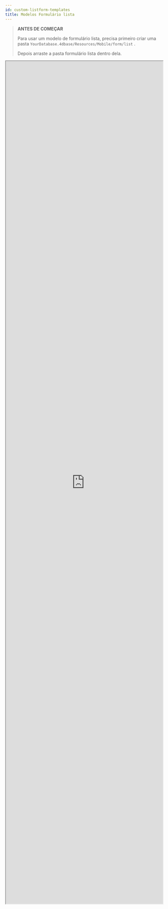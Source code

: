```yaml
---
id: custom-listform-templates
title: Modelos Formulário lista
---
```


> **ANTES DE COMEÇAR**
> 
> Para usar um modelo de formulário lista, precisa primeiro criar uma pasta `YourDatabase.4dbase/Resources/Mobile/form/list` .
> 
> Depois arraste a pasta formulário lista dentro dela.

<div markdown="1">

<iframe src="https://4d-for-ios.github.io/gallery/#/type/form-list/picker/0" scrolling="no" height="2700" width="100%">
</iframe>
</div>